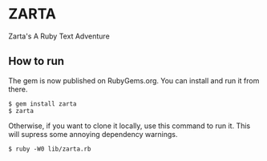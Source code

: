 # ZARTA
Zarta's A Ruby Text Adventure
## How to run
The gem is now published on RubyGems.org. You can install and run it from there.

    $ gem install zarta
    $ zarta
Otherwise, if you want to clone it locally, use this command to run it. This will supress some annoying dependency warnings.

    $ ruby -W0 lib/zarta.rb 
